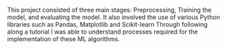 This project consisted of three main stages: Preprocessing, Training the model, and evaluating the model.
It also involved the use of various Python libraries such as Pandas, Matplotlib and Scikit-learn
Through following along a tutorial I was able to understand processes required for the implementation of these ML algorithms.
